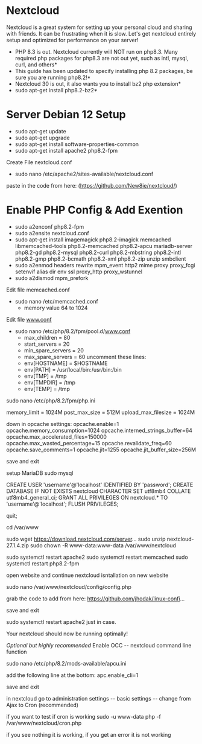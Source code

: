 # Nextcloud

Nextcloud is a great system for setting up your personal cloud and sharing with friends.  It can be frustrating when it is slow.  Let's get nextcloud entirely setup and optimized for performance on your server!

* PHP 8.3 is out.  Nextcloud currently will NOT run on php8.3.  Many required php packages for php8.3 are not out yet, such as intl, mysql, curl, and others*
* This guide has been updated to specify installing php 8.2 packages, be sure you are running php8.2!*
* Nextcloud 30 is out, it also wants you to install bz2 php extension*
* sudo apt-get install php8.2-bz2*


# Server Debian 12 Setup 

- sudo apt-get update
- sudo apt-get upgrade
- sudo apt-get install software-properties-common
- sudo apt-get install apache2 php8.2-fpm

Create File nextcloud.conf

- sudo nano /etc/apache2/sites-available/nextcloud.conf

paste in the code from here:
(https://github.com/New8ie/nextcloud/)

# Enable PHP Config & Add Exention

- sudo a2enconf php8.2-fpm
- sudo a2ensite nextcloud.conf
- sudo apt-get install imagemagick php8.2-imagick memcached libmemcached-tools php8.2-memcached php8.2-apcu mariadb-server php8.2-gd php8.2-mysql php8.2-curl php8.2-mbstring php8.2-intl php8.2-gmp php8.2-bcmath php8.2-xml php8.2-zip unzip smbclient
- sudo a2enmod headers rewrite mpm_event http2 mime proxy proxy_fcgi setenvif alias dir env ssl proxy_http proxy_wstunnel
- sudo a2dismod mpm_prefork

Edit file memcached.conf
- sudo nano /etc/memcached.conf 
  * memory value 64 to 1024

Edit file www.conf
- sudo nano /etc/php/8.2/fpm/pool.d/www.conf
  * max_children = 80
  * start_servers = 20
  * min_spare_servers = 20
  * max_spare_servers = 60
 uncomment these lines:
  * env[HOSTNAME] = $HOSTNAME
  * env[PATH] = /usr/local/bin:/usr/bin:/bin
  * env[TMP] = /tmp
  * env[TMPDIR] = /tmp
  * env[TEMP] = /tmp


sudo nano /etc/php/8.2/fpm/php.ini

memory_limit = 1024M
post_max_size = 512M
upload_max_filesize = 1024M

down in opcache settings:
opcache.enable=1
opcache.memory_consumption=1024
opcache.interned_strings_buffer=64
opcache.max_accelerated_files=150000
opcache.max_wasted_percentage=15
opcache.revalidate_freq=60
opcache.save_comments=1
opcache.jit=1255
opcache.jit_buffer_size=256M

save and exit

setup MariaDB
sudo mysql

CREATE USER 'username'@'localhost' IDENTIFIED BY 'password';
CREATE DATABASE IF NOT EXISTS nextcloud CHARACTER SET utf8mb4 COLLATE utf8mb4_general_ci;
GRANT ALL PRIVILEGES ON nextcloud.* TO 'username'@'localhost';
FLUSH PRIVILEGES;

quit;

cd /var/www

sudo wget https://download.nextcloud.com/server...
sudo unzip nextcloud-27.1.4.zip
sudo chown -R www-data:www-data /var/www/nextcloud

sudo systemctl restart apache2
sudo systemctl restart memcached
sudo systemctl restart php8.2-fpm

open website and continue nextcloud isntallation on new website

sudo nano /var/www/nextcloud/config/config.php

grab the code to add from here:
https://github.com/jhodak/linux-confi...

save and exit

sudo systemctl restart apache2 just in case.

Your nextcloud should now be running optimally!

*Optional but highly recommended*
Enable OCC -- nextcloud command line function

sudo nano /etc/php/8.2/mods-available/apcu.ini

add the following line at the bottom:
apc.enable_cli=1

save and exit

in nextcloud go to
administration settings  -- basic settings -- change from Ajax to Cron (recommended)

if you want to test if cron is working
sudo -u www-data php -f /var/www/nextcloud/cron.php

if you see nothing it is working, if you get an error it is not working
